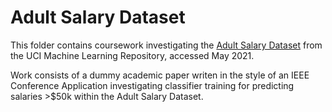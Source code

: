 # Adult Salary Dataset

This folder contains coursework investigating the [Adult Salary Dataset](https://archive.ics.uci.edu/ml/datasets/adult) from the UCI Machine Learning Repository, accessed May 2021.

Work consists of a dummy academic paper writen in the style of an IEEE Conference Application investigating classifier training for predicting salaries >$50k within the Adult Salary Dataset.
